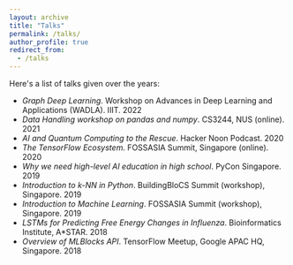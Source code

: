 ```yaml
---
layout: archive
title: "Talks"
permalink: /talks/
author_profile: true
redirect_from:
  - /talks
---
```


Here's a list of talks given over the years:

- _Graph Deep Learning_. Workshop on Advances in Deep Learning and Applications (WADLA). IIIT. 2022
- _Data Handling workshop on pandas and numpy_. CS3244, NUS (online). 2021
- _AI and Quantum Computing to the Rescue_. Hacker Noon Podcast. 2020
- _The TensorFlow Ecosystem_. FOSSASIA Summit, Singapore (online). 2020
- _Why we need high-level AI education in high school_. PyCon Singapore. 2019
- _Introduction to k-NN in Python_. BuildingBloCS Summit (workshop), Singapore. 2019
- _Introduction to Machine Learning_. FOSSASIA Summit (workshop), Singapore. 2019
- _LSTMs for Predicting Free Energy Changes in Influenza_. Bioinformatics Institute, A*STAR. 2018
- _Overview of MLBlocks API_. TensorFlow Meetup, Google APAC HQ, Singapore. 2018
